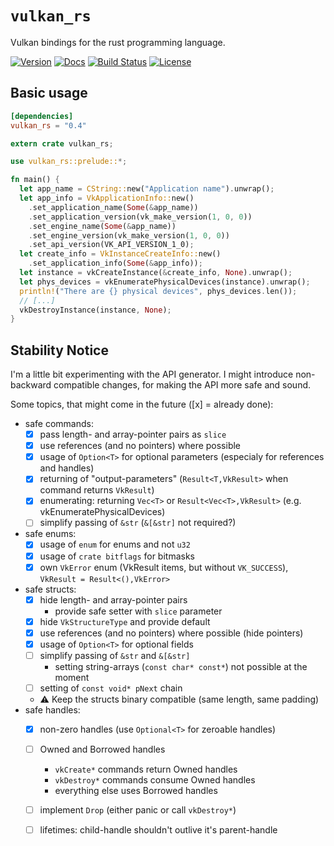 # `vulkan_rs`

Vulkan bindings for the rust programming language.

[![Version](https://img.shields.io/crates/v/vulkan_rs.svg)](https://crates.io/crates/vulkan_rs)
[![Docs](https://docs.rs/vulkan_rs/badge.svg)](https://docs.rs/vulkan_rs)
[![Build Status](https://travis-ci.org/HellButcher/vulkan-rs.svg?branch=master)](https://travis-ci.org/HellButcher/vulkan-rs)
[![License](https://img.shields.io/badge/License-BSD%202--Clause-orange.svg)](LICENSE)

## Basic usage

```toml
[dependencies]
vulkan_rs = "0.4"
```

```rust
extern crate vulkan_rs;

use vulkan_rs::prelude::*;

fn main() {
  let app_name = CString::new("Application name").unwrap();
  let app_info = VkApplicationInfo::new()
    .set_application_name(Some(&app_name))
    .set_application_version(vk_make_version(1, 0, 0))
    .set_engine_name(Some(&app_name))
    .set_engine_version(vk_make_version(1, 0, 0))
    .set_api_version(VK_API_VERSION_1_0);
  let create_info = VkInstanceCreateInfo::new()
    .set_application_info(Some(&app_info));
  let instance = vkCreateInstance(&create_info, None).unwrap();
  let phys_devices = vkEnumeratePhysicalDevices(instance).unwrap();
  println!("There are {} physical devices", phys_devices.len());
  // [...]
  vkDestroyInstance(instance, None);
}
```

## Stability Notice

I'm a little bit experimenting with the API generator.
I might introduce non-backward compatible changes, for making the API more safe and sound.

Some topics, that might come in the future ([x] = already done):
 - safe commands:
   - [x] pass length- and array-pointer pairs as `slice`
   - [x] use references (and no pointers) where possible
   - [x] usage of `Option<T>` for optional parameters (especialy for references and handles)
   - [x] returning of "output-parameters" (`Result<T,VkResult>` when command returns `VkResult`)
   - [x] enumerating: returning `Vec<T>` or `Result<Vec<T>,VkResult>` (e.g. vkEnumeratePhysicalDevices)
   - [ ] simplify passing of `&str` (`&[&str]` not required?)
 - safe enums:
   - [x] usage of `enum` for enums and not `u32`
   - [x] usage of `crate bitflags` for bitmasks
   - [x] own `VkError` enum (VkResult items, but without `VK_SUCCESS`), `VkResult = Result<(),VkError>`
 - safe structs:
   - [x] hide length- and array-pointer pairs
     - provide safe setter with `slice` parameter
   - [x] hide `VkStructureType` and provide default
   - [x] use references (and no pointers) where possible (hide pointers)
   - [x] usage of `Option<T>` for optional fields
   - [ ] simplify passing of `&str` and `&[&str]`
     - setting string-arrays (`const char* const*`) not possible at the moment
   - [ ] setting of `const void* pNext` chain
   - :warning: Keep the structs binary compatible (same length, same padding)
 - safe handles:
   - [x] non-zero handles (use `Optional<T>` for zeroable handles)
   - [ ] Owned and Borrowed handles
     - `vkCreate*` commands return Owned handles
     - `vkDestroy*` commands consume Owned handles
     - everything else uses Borrowed handles
   - [ ] implement `Drop` (either panic or call `vkDestroy*`)
   - [ ] lifetimes: child-handle shouldn't outlive it's parent-handle

